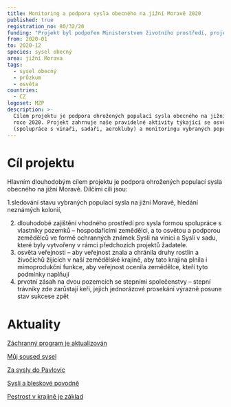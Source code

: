 ```yaml
---
title: Monitoring a podpora sysla obecného na jižní Moravě 2020
published: true
registration_no: 80/32/20
funding: "Projekt byl podpořen Ministerstvem životního prostředí, projekt nemusí vyjadřovat stanoviska MŽP.\r\n\n\r\n\nProgram na podporu projektů nestátních neziskových organizací pro rok 2020 - Podprogram A"
from: 2020-01
to: 2020-12
species: sysel obecný
area: jižní Morava
tags:
  - sysel obecný
  - průzkum
  - osvěta
countries:
  - CZ
logoset: MZP
description: >-
  Cílem projektu je podpora ohrožených populací sysla obecného na jižní Moravě v
  roce 2020. Projekt zahrnuje naše pravidelné aktivity týkající se osvěty
  (spolupráce s vinaři, sadaři, aerokluby) a monitoringu vybraných populací.
---
```

# Cíl projektu

Hlavním dlouhodobým cílem projektu je podpora ohrožených populací sysla obecného na jižní Moravě. Dílčími cíli jsou: 

1.sledování stavu vybraných populací sysla na jižní Moravě, hledání neznámých kolonií, 

2. dlouhodobé zajištění vhodného prostředí pro sysla formou spolupráce s vlastníky pozemků – hospodařícími zemědělci, a to osvětou a podporou zemědělců ve formě ochranných známek Sysli na vinici a Sysli v sadu, které byly vytvořeny v rámci předchozích projektů žadatele. 
3. osvěta veřejnosti – aby veřejnost znala a chránila druhy rostlin a živočichů žijících v naší zemědělské krajině, aby tato krajina plnila i mimoprodukční funkce, aby veřejnost ocenila zemědělce, kteří tyto podmínky naplňují
4. prvotní zásah na dvou pozemcích se stepními společenstvy – stepní trávníky zde zarůstají keři, jejich jednorázové prosekání výrazně posune stav sukcese zpět



# Aktuality

[Záchranný program je aktualizován](https://www.syslinavinici.cz/news/z%C3%A1chrann%C3%BD-program-je-aktualizov%C3%A1n)

[Můj soused sysel](https://www.syslinavinici.cz/news/m%C5%AFj-soused-sysel)

[Za sysly do Pavlovic](https://www.syslinavinici.cz/news/za-sysly-do-pavlovic)

[Sysli a bleskové povodně](https://www.syslinavinici.cz/news/sysli-a-bleskov%C3%A9-povodn%C4%9B)

[Pestrost v krajině je základ](https://www.syslinavinici.cz/news/pestrost-v-krajin%C4%9B-je-z%C3%A1klad)
